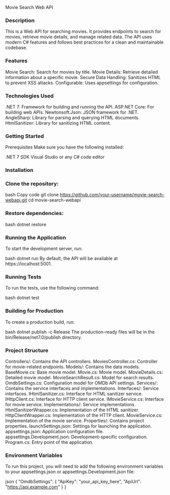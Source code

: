 ﻿Movie Search Web API

### Description
This is a Web API for searching movies. It provides endpoints to search for movies, retrieve movie details, and manage related data. The API uses modern C# features and follows best practices for a clean and maintainable codebase.

### Features
Movie Search: Search for movies by title.
Movie Details: Retrieve detailed information about a specific movie.
Secure Data Handling: Sanitizes HTML to prevent XSS attacks.
Configurable: Uses appsettings for configuration.

### Technologies Used
.NET 7: Framework for building and running the API.
ASP.NET Core: For building web APIs.
Newtonsoft.Json: JSON framework for .NET.
AngleSharp: Library for parsing and querying HTML documents.
HtmlSanitizer: Library for sanitizing HTML content.

### Getting Started
Prerequisites
Make sure you have the following installed:

.NET 7 SDK
Visual Studio or any C# code editor

### Installation
### Clone the repository:

bash
Copy code
git clone https://github.com/your-username/movie-search-webapi.git
cd movie-search-webapi

### Restore dependencies:

bash
dotnet restore

### Running the Application
To start the development server, run:

bash
dotnet run
By default, the API will be available at https://localhost:5001.

### Running Tests
To run the tests, use the following command:

bash
dotnet test

### Building for Production
To create a production build, run:

bash
dotnet publish -c Release
The production-ready files will be in the bin/Release/net7.0/publish directory.

### Project Structure
Controllers/: Contains the API controllers.
MoviesController.cs: Controller for movie-related endpoints.
Models/: Contains the data models.
BaseMovie.cs: Base movie model.
Movie.cs: Movie model.
MovieDetails.cs: Detailed movie model.
MovieSearchResult.cs: Model for search results.
OmdbSettings.cs: Configuration model for OMDb API settings.
Services/: Contains the service interfaces and implementations.
Interfaces/: Service interfaces.
IHtmlSanitizer.cs: Interface for HTML sanitizer service.
IHttpClient.cs: Interface for HTTP client service.
IMovieService.cs: Interface for movie service.
Implementations/: Service implementations.
HtmlSanitizerWrapper.cs: Implementation of the HTML sanitizer.
HttpClientWrapper.cs: Implementation of the HTTP client.
MovieService.cs: Implementation of the movie service.
Properties/: Contains project properties.
launchSettings.json: Settings for launching the application.
appsettings.json: Application configuration file.
appsettings.Development.json: Development-specific configuration.
Program.cs: Entry point of the application.

### Environment Variables
To run this project, you will need to add the following environment variables to your appsettings.json or appsettings.Development.json file:

json
{
  "OmdbSettings": {
    "ApiKey": "your_api_key_here",
    "ApiUrl": "https://api.example.com"
  }
}
